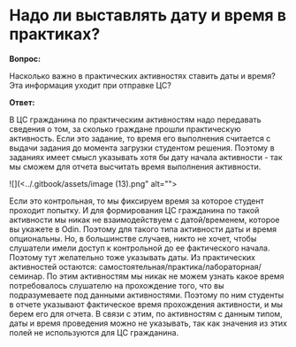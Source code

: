 # Надо ли выставлять дату и время в практиках?

**Вопрос:**

Насколько важно в практических активностях ставить даты и время? Эта информация уходит при отправке ЦС?

**Ответ:**

В ЦС гражданина по практическим активностям надо передавать сведения о том, за сколько граждане прошли практическую активность. Если это задание, то время его выполнения считается с выдачи задания до момента загрузки студентом решения. Поэтому в заданиях имеет смысл указывать хотя бы дату начала активности - так мы сможем для отчета высчитать время выполнения активности.&#x20;

![](<../.gitbook/assets/image (13).png" alt=""><figcaption></figcaption></figure>

Если это контрольная, то мы фиксируем время за которое студент проходит попытку. И для формирования ЦС гражданина по такой активности мы никак не взаимодействуем с датой/временем, которое вы укажете в Odin. Поэтому для такого типа активности даты и время опциональны. Но, в большинстве случаев, никто не хочет, чтобы слушатели имели доступ к контрольной до ее фактического начала. Поэтому тут желательно тоже указывать даты. Из практических активностей остаются: самостоятельная/практика/лабораторная/семинар. По этим активностям мы никак не можем узнать какое время потребовалось слушателю на прохождение того, что вы подразумеваете под данными активностями. Поэтому по ним студенты в отчете указывают фактическое время прохождения активности, и мы берем его для отчета. В связи с этим, по активностям с данным типом, даты и время проведения можно не указывать, так как значения из этих полей не используются для ЦС гражданина.
